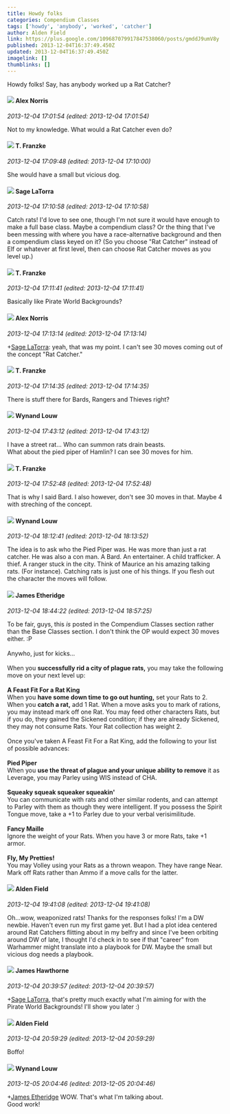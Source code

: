 ```yaml
---
title: Howdy folks
categories: Compendium Classes
tags: ['howdy', 'anybody', 'worked', 'catcher']
author: Alden Field
link: https://plus.google.com/109687079917847538060/posts/gmddJ9umV8y
published: 2013-12-04T16:37:49.450Z
updated: 2013-12-04T16:37:49.450Z
imagelink: []
thumblinks: []
---
```


Howdy folks! Say, has anybody worked up a Rat Catcher?
<div id='comment z12jg5bhmprxcrsrh04cg5jq0zyjyrljzh0'>
  <h4><img src='{{site.baseurl}}//images/avatars/112750659160242168572_photo.jpg'> Alex Norris</h4>
      <p><cite>2013-12-04 17:01:54 (edited: 2013-12-04 17:01:54)</cite></p>
        <p>Not to my knowledge. What would a Rat Catcher even do?</p>
</div>
        

<div id='comment z12jg5bhmprxcrsrh04cg5jq0zyjyrljzh0'>
  <h4><img src='{{site.baseurl}}//images/avatars/110330901807759406775_photo.jpg'> T. Franzke</h4>
      <p><cite>2013-12-04 17:09:48 (edited: 2013-12-04 17:10:00)</cite></p>
        <p>She would have a small but vicious dog. </p>
</div>
        

<div id='comment z12jg5bhmprxcrsrh04cg5jq0zyjyrljzh0'>
  <h4><img src='{{site.baseurl}}//images/avatars/117415966179711277938_photo.jpg'> Sage LaTorra</h4>
      <p><cite>2013-12-04 17:10:58 (edited: 2013-12-04 17:10:58)</cite></p>
        <p>Catch rats! I&#39;d love to see one, though I&#39;m not sure it would have enough to make a full base class. Maybe a compendium class? Or the thing that I&#39;ve been messing with where you have a race-alternative background and then a compendium class keyed on it? (So you choose &quot;Rat Catcher&quot; instead of Elf or whatever at first level, then can choose Rat Catcher moves as you level up.)</p>
</div>
        

<div id='comment z12jg5bhmprxcrsrh04cg5jq0zyjyrljzh0'>
  <h4><img src='{{site.baseurl}}//images/avatars/110330901807759406775_photo.jpg'> T. Franzke</h4>
      <p><cite>2013-12-04 17:11:41 (edited: 2013-12-04 17:11:41)</cite></p>
        <p>Basically like Pirate World Backgrounds? </p>
</div>
        

<div id='comment z12jg5bhmprxcrsrh04cg5jq0zyjyrljzh0'>
  <h4><img src='{{site.baseurl}}//images/avatars/112750659160242168572_photo.jpg'> Alex Norris</h4>
      <p><cite>2013-12-04 17:13:14 (edited: 2013-12-04 17:13:14)</cite></p>
        <p><span class="proflinkWrapper"><span class="proflinkPrefix">+</span><a class="proflink" href="https://plus.google.com/117415966179711277938" oid="117415966179711277938">Sage LaTorra</a></span>: yeah, that was my point. I can&#39;t see 30 moves coming out of the concept &quot;Rat Catcher.&quot;</p>
</div>
        

<div id='comment z12jg5bhmprxcrsrh04cg5jq0zyjyrljzh0'>
  <h4><img src='{{site.baseurl}}//images/avatars/110330901807759406775_photo.jpg'> T. Franzke</h4>
      <p><cite>2013-12-04 17:14:35 (edited: 2013-12-04 17:14:35)</cite></p>
        <p>There is stuff there for Bards, Rangers and Thieves right?</p>
</div>
        

<div id='comment z12jg5bhmprxcrsrh04cg5jq0zyjyrljzh0'>
  <h4><img src='{{site.baseurl}}//images/avatars/111256963556395023796_photo.jpg'> Wynand Louw</h4>
      <p><cite>2013-12-04 17:43:12 (edited: 2013-12-04 17:43:12)</cite></p>
        <p>I have a street rat... Who can summon rats drain beasts. <br />What about the pied piper of Hamlin? I can see 30 moves for him. </p>
</div>
        

<div id='comment z12jg5bhmprxcrsrh04cg5jq0zyjyrljzh0'>
  <h4><img src='{{site.baseurl}}//images/avatars/110330901807759406775_photo.jpg'> T. Franzke</h4>
      <p><cite>2013-12-04 17:52:48 (edited: 2013-12-04 17:52:48)</cite></p>
        <p>That is why I said Bard. I also however, don&#39;t see 30 moves in that. Maybe 4 with streching of the concept. </p>
</div>
        

<div id='comment z12jg5bhmprxcrsrh04cg5jq0zyjyrljzh0'>
  <h4><img src='{{site.baseurl}}//images/avatars/111256963556395023796_photo.jpg'> Wynand Louw</h4>
      <p><cite>2013-12-04 18:12:41 (edited: 2013-12-04 18:13:52)</cite></p>
        <p>The idea is to ask who the Pied Piper was. He was more than just a rat catcher. He was also a con man. A Bard. An entertainer. A child trafficker. A thief. A ranger stuck in the city. Think of Maurice an his amazing talking rats. (For instance). Catching rats is just one of his things. If you flesh out the character the moves will follow. </p>
</div>
        

<div id='comment z12jg5bhmprxcrsrh04cg5jq0zyjyrljzh0'>
  <h4><img src='{{site.baseurl}}//images/avatars/117175341165637840811_photo.jpg'> James Etheridge</h4>
      <p><cite>2013-12-04 18:44:22 (edited: 2013-12-04 18:57:25)</cite></p>
        <p>To be fair, guys, this <i>is</i> posted in the Compendium Classes section rather than the Base Classes section. I don&#39;t think the OP would expect 30 moves either. :P<br /><br />Anywho, just for kicks...<br /><br />When you <b>successfully rid a city of plague rats,</b> you may take the following move on your next level up:<br /><br /><b>A Feast Fit For a Rat King</b><br />When you <b>have some down time to go out hunting,</b> set your Rats to 2. When you <b>catch a rat,</b> add 1 Rat. When a move asks you to mark of rations, you may instead mark off one Rat. You may feed other characters Rats, but if you do, they gained the Sickened condition; if they are already Sickened, they may not consume Rats. Your Rat collection has weight 2.<br /><br />Once you&#39;ve taken A Feast Fit For a Rat King, add the following to your list of possible advances:<br /><br /><b>Pied Piper</b><br />When you <b>use the threat of plague and your unique ability to remove</b> it as Leverage, you may Parley using WIS instead of CHA.<br /><br /><b>Squeaky squeak squeaker squeakin&#39;</b><br />You can communicate with rats and other similar rodents, and can attempt to Parley with them as though they were intelligent. If you possess the Spirit Tongue move, take a +1 to Parley due to your verbal verisimilitude.<br /><br /><b>Fancy Maille</b><br />Ignore the weight of your Rats. When you have 3 or more Rats, take +1 armor.<br /><br /><b>Fly, My Pretties!</b><br />You may Volley using your Rats as a thrown weapon. They have range Near. Mark off Rats rather than Ammo if a move calls for the latter.</p>
</div>
        

<div id='comment z12jg5bhmprxcrsrh04cg5jq0zyjyrljzh0'>
  <h4><img src='{{site.baseurl}}//images/avatars/109687079917847538060_photo.jpg'> Alden Field</h4>
      <p><cite>2013-12-04 19:41:08 (edited: 2013-12-04 19:41:08)</cite></p>
        <p>Oh...wow, weaponized rats! Thanks for the responses folks! I&#39;m a DW newbie. Haven&#39;t even run my first game yet. But I had a plot idea centered around Rat Catchers flitting about in my belfry and since I&#39;ve been orbiting around DW of late, I thought I&#39;d check in to see if that &quot;career&quot; from Warhammer might translate into a playbook for DW. Maybe the small but vicious dog needs a playbook.</p>
</div>
        

<div id='comment z12jg5bhmprxcrsrh04cg5jq0zyjyrljzh0'>
  <h4><img src='{{site.baseurl}}//images/avatars/105474339582381748699_photo.jpg'> James Hawthorne</h4>
      <p><cite>2013-12-04 20:39:57 (edited: 2013-12-04 20:39:57)</cite></p>
        <p><span class="proflinkWrapper"><span class="proflinkPrefix">+</span><a class="proflink" href="https://plus.google.com/117415966179711277938" oid="117415966179711277938">Sage LaTorra</a></span>, that&#39;s pretty much exactly what I&#39;m aiming for with the Pirate World Backgrounds! I&#39;ll show you later :)</p>
</div>
        

<div id='comment z12jg5bhmprxcrsrh04cg5jq0zyjyrljzh0'>
  <h4><img src='{{site.baseurl}}//images/avatars/109687079917847538060_photo.jpg'> Alden Field</h4>
      <p><cite>2013-12-04 20:59:29 (edited: 2013-12-04 20:59:29)</cite></p>
        <p>Boffo!</p>
</div>
        

<div id='comment z12jg5bhmprxcrsrh04cg5jq0zyjyrljzh0'>
  <h4><img src='{{site.baseurl}}//images/avatars/111256963556395023796_photo.jpg'> Wynand Louw</h4>
      <p><cite>2013-12-05 20:04:46 (edited: 2013-12-05 20:04:46)</cite></p>
        <p><span class="proflinkWrapper"><span class="proflinkPrefix">+</span><a class="proflink" href="https://plus.google.com/117175341165637840811" oid="117175341165637840811">James Etheridge</a></span> WOW. That&#39;s what I&#39;m talking about. <br />Good work!</p>
</div>
        
